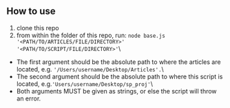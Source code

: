 ## How to use

1. clone this repo
2. from within the folder of this repo, run:
   `node base.js '<PATH/TO/ARTICLES/FILE/DIRECTORY>' '<PATH/TO/SCRIPT/FILE/DIRECTORY>'`\

- The first argument should be the absolute path to where the articles are located, e.g. `'/Users/username/Desktop/Articles'.`\
- The second argument should be the absolute path to where this script is located, e.g.`'Users/username/Desktop/sp_proj'`\
- Both arguments MUST be given as strings, or else the script will throw an error.
